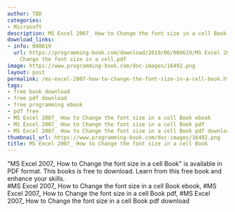 ```yaml
---
author: TBD
categories:
- Microsoft
description: MS Excel 2007_ How to Change the font size in a cell Book
download_links:
- info: 080619
  url: https://programming-book.com/download/2019/06/080619/MS Excel 2007_ How to
    Change the font size in a cell.pdf
image: https://www.programming-book.com/doc-images/16492.png
layout: post
permalink: /ms-excel-2007-how-to-change-the-font-size-in-a-cell-book.html
tags:
- free book download
- free pdf download
- free programming ebook
- pdf free
- MS Excel 2007_ How to Change the font size in a cell Book ebook
- MS Excel 2007_ How to Change the font size in a cell Book pdf
- MS Excel 2007_ How to Change the font size in a cell Book pdf download
thumbnail_url: https://www.programming-book.com/doc-images/16492.png
title: MS Excel 2007_ How to Change the font size in a cell Book
---
```


 
<div class="item-desc text-justify">
  "MS Excel 2007_ How to Change the font size in a cell Book" is available in PDF format. This books is free to download. Learn from this free book and enhance your skills.
  <br>
  #MS Excel 2007_ How to Change the font size in a cell Book ebook, #MS Excel 2007_ How to Change the font size in a cell Book pdf, #MS Excel 2007_ How to Change the font size in a cell Book pdf download
</div>